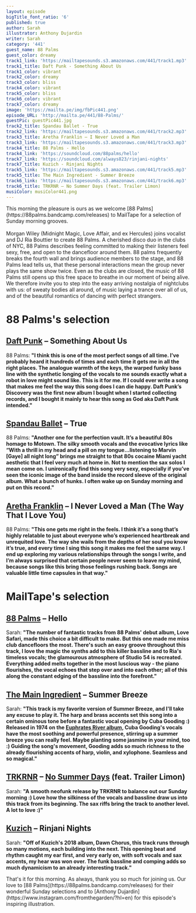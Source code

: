 ```yaml
---
layout: episode
bigTitle_font_ratio: '6'
published: true
author: Sarah
illustrator: Anthony Dujardin
writer: Sarah
category: '441'
guest_name: 88 Palms
guest_color: dreamy
track1_link: 'https://mailtapesounds.s3.amazonaws.com/441/track1.mp3'
track1_title: Daft Punk - Something About Us
track1_color: vibrant
track2_color: dreamy
track3_color: bliss
track4_color: vibrant
track5_color: bliss
track6_color: vibrant
track7_color: dreamy
image: 'https://mailta.pe/img/fbPic441.png'
episode_URL: 'http://mailta.pe/441/88-Palms/'
guestPic: guestPic441.jpg
track2_title: Spandau Ballet - True
track2_link: 'https://mailtapesounds.s3.amazonaws.com/441/track2.mp3'
track3_title: Aretha Franklin – I Never Loved a Man
track3_link: 'https://mailtapesounds.s3.amazonaws.com/441/track3.mp3'
track4_title: 88 Palms - Hello
track4_link: 'https://soundcloud.com/88palms/hello'
track7_link: 'https://soundcloud.com/always823/rinjani-nights'
track7_title: Kuzich - Rinjani Nights
track5_link: 'https://mailtapesounds.s3.amazonaws.com/441/track5.mp3'
track5_title: The Main Ingredient - Summer Breeze
track6_link: 'https://mailtapesounds.s3.amazonaws.com/441/track6.mp3'
track6_title: TRKRNR – No Summer Days (feat. Trailer Limon)
musiColor: musiColor441.png
---
```

<p id="introduction">This morning the pleasure is ours as we welcome [88 Palms](https://88palms.bandcamp.com/releases) to MailTape for a selection of Sunday morning grooves.
<br><br>
Morgan Wiley (Midnight Magic, Love Affair, and ex Hercules) joins vocalist and DJ Ria Bouttier to create 88 Palms. A cherished disco duo in the clubs of NYC, 88 Palms describes feeling committed to making their listeners feel sexy, free, and open to the dancefloor around them. 88 palms frequently breaks the fourth wall and brings audience members to the stage, and 88 Palms lead tells us, that these personal interactions mean the group never plays the same show twice. 
  Even as the clubs are closed, the music of 88 Palms still opens up this free space to breathe in our moment of being alive. We therefore invite you to step into the easy arriving nostalgia of nightclubs with us: of sweaty bodies all around, of music laying a trance over all of us, and of the beautiful romantics of dancing with perfect strangers. 
</p>

# 88 Palms's selection

## [Daft Punk](https://daftpunk.com/) – Something About Us
88 Palms: **"**I think this is one of the most perfect songs of all time. I’ve probably heard it hundreds of times and each time it gets me in all the right places. The analogue warmth of the keys, the warped funky bass line with the synthetic longing of the vocals to me sounds exactly what a robot in love might sound like. This is it for me. If I could ever write a song that makes me feel the way this song does I can die happy. Daft Punk’s Discovery was the first new album I bought when I started collecting records, and I bought it mainly to hear this song as God aka Daft Punk intended.**"**

## [Spandau Ballet](https://www.discogs.com/artist/66253-Spandau-Ballet) – True
88 Palms: **"**Another one for the perfection vault. It’s a beautiful 80s homage to Motown. The silky smooth vocals and the evocative lyrics like “With a thrill in my head and a pill on my tongue…listening to Marvin [Gaye] all night long” brings me straight to that 80s cocaine Miami yacht aesthetic that I feel very much at home in. Not to mention the sax solos I mean come on. I unironically find this song very sexy, especially if you’ve seen the iconic image of the band inside the record sleeve of the original album. What a bunch of hunks. I often wake up on Sunday morning and put on this record.**"**

## [Aretha Franklin](https://www.npr.org/artists/15662553/aretha-franklin) – I Never Loved a Man (The Way That I Love You) 
88 Palms: **"**This one gets me right in the feels. I think it’s a song that’s highly relatable to just about everyone who’s experienced heartbreak and unrequited love. The way she wails from the depths of her soul you know it’s true, and every time I sing this song it makes me feel the same way. I end up exploring my various relationships through the songs I write, and I’m always surprised that certain people never seem to leave my mind, because songs like this bring those feelings rushing back. Songs are valuable little time capsules in that way.**"**


# MailTape's selection

## [88 Palms](https://88palms.bandcamp.com/releases)  – Hello
Sarah: **"**The number of fantastic tracks from 88 Palms' debut album, Love Safari, made this choice a bit difficult to make. But this one made me miss club dancefloors the most. There's such an easy groove throughout this track, I love the magic the synths add to this killer bassline and to Ria's timeless vocals; the glamourous atmosphere of Studio 54 is recreated. Everything added melts together in the most luscious way - the piano flourishes, the vocal echoes that step over and into each other; all of this along the constant edging of the bassline into the forefront.**"**

## [The Main Ingredient](https://www.discogs.com/artist/176085-The-Main-Ingredient) – Summer Breeze
Sarah: **"**This track is my favorite version of Summer Breeze, and I'll take any excuse to play it. The harp and brass accents set this song into a certain ominous tone before a fantastic vocal opening by Cuba Gooding :) Released in 1974 on the [Euphrates River album](https://www.discogs.com/The-Main-Ingredient-Euphrates-River/release/1047790), Cuba Gooding's vocals have the most soothing and powerful presence, stirring up a summer breeze you can really feel. Maybe planting some jasmine in your mind, too :) Guiding the song's movement, Gooding adds so much richness to the already flourishing accents of harp, violin, and xylophone. Seamless and so magical.**"**

## [TRKRNR](https://www.facebook.com/TRKRNR/) – [No Summer Days](https://voyagefunktastique.bandcamp.com/) (feat. Trailer Limon)
Sarah: **"**A smooth neofunk release by TRKRNR to balance out our Sunday morning :) Love how the silkiness of the vocals and bassline draw us into this track from its beginning. The sax riffs bring the track to another level. A lot to love :)**"**

## [Kuzich](https://kuzich.bandcamp.com/) – Rinjani Nights
Sarah: **"**Off of Kuzich's 2018 album, Dawn Chorus, this track runs through so many motions, each building into the next. This opening beat and rhythm caught my ear first, and very early on, with soft vocals and sax accents, my hear was won over. The funk bassline and comping adds so much dynamicism to an already interesting track.**"**

<p id="outroduction">That's it for this morning. As always, thank you so much for joining us. Our love to [88 Palms](https://88palms.bandcamp.com/releases) for their wonderful Sunday selections and to [Anthony Dujardin](https://www.instagram.com/fromthegarden/?hl=en) for this episode's inspiring illustration.</p>
